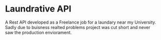 # Laundrative API

A Rest API developed as a Freelance job for a laundary near my University.
Sadly due to buisness realted problems project was cut short and never saw the production enviorament.
